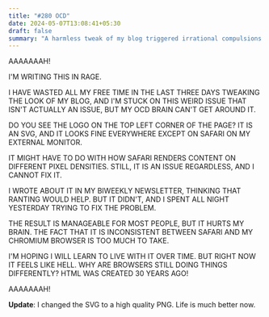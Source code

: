 ```yaml
---
title: "#280 OCD"
date: 2024-05-07T13:08:41+05:30
draft: false
summary: "A harmless tweak of my blog triggered irrational compulsions."
---
```


AAAAAAAH!

I'M WRITING THIS IN RAGE.

I HAVE WASTED ALL MY FREE TIME IN THE LAST THREE DAYS TWEAKING THE LOOK OF MY BLOG, AND I'M STUCK ON THIS WEIRD ISSUE THAT ISN'T ACTUALLY AN ISSUE, BUT MY OCD BRAIN CAN'T GET AROUND IT.

DO YOU SEE THE LOGO ON THE TOP LEFT CORNER OF THE PAGE? IT IS AN SVG, AND IT LOOKS FINE EVERYWHERE EXCEPT ON SAFARI ON MY EXTERNAL MONITOR.

IT MIGHT HAVE TO DO WITH HOW SAFARI RENDERS CONTENT ON DIFFERENT PIXEL DENSITIES. STILL, IT IS AN ISSUE REGARDLESS, AND I CANNOT FIX IT.

I WROTE ABOUT IT IN MY BIWEEKLY NEWSLETTER, THINKING THAT RANTING WOULD HELP. BUT IT DIDN'T, AND I SPENT ALL NIGHT YESTERDAY TRYING TO FIX THE PROBLEM.

THE RESULT IS MANAGEABLE FOR MOST PEOPLE, BUT IT HURTS MY BRAIN. THE FACT THAT IT IS INCONSISTENT BETWEEN SAFARI AND MY CHROMIUM BROWSER IS TOO MUCH TO TAKE.

I'M HOPING I WILL LEARN TO LIVE WITH IT OVER TIME. BUT RIGHT NOW IT FEELS LIKE HELL. WHY ARE BROWSERS STILL DOING THINGS DIFFERENTLY? HTML WAS CREATED 30 YEARS AGO!

AAAAAAAH!

**Update**: I changed the SVG to a high quality PNG. Life is much better now.

